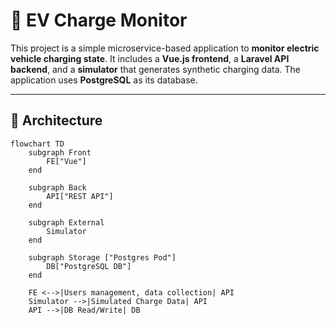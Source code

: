 # 🔌 EV Charge Monitor

This project is a simple microservice-based application to **monitor electric vehicle charging state**. It includes a **Vue.js frontend**, a **Laravel API backend**, and a **simulator** that generates synthetic charging data. The application uses **PostgreSQL** as its database.

---

## 📐 Architecture

```mermaid
flowchart TD
    subgraph Front
        FE["Vue"]
    end

    subgraph Back
        API["REST API"]
    end

    subgraph External
        Simulator
    end

    subgraph Storage ["Postgres Pod"]
        DB["PostgreSQL DB"]
    end

    FE <-->|Users management, data collection| API
    Simulator -->|Simulated Charge Data| API
    API -->|DB Read/Write| DB
